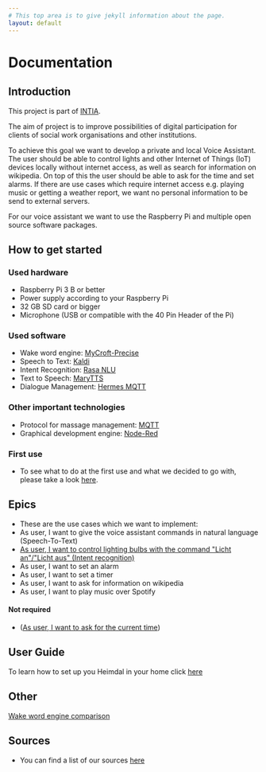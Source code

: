 ```yaml
---
# This top area is to give jekyll information about the page.
layout: default
---
```


# Documentation

## Introduction

This project is part of [INTIA](https://dites.web.th-koeln.de/forschung/projekte/research-projects-intia/).

The aim of project is to improve possibilities of digital participation for clients of social work organisations and other
institutions.   

To achieve this goal we want to develop a private and local Voice Assistant. The user should be able to control lights and 
other Internet of Things (IoT) devices locally without internet access, as well as search for information on wikipedia.
On top of this the user should be able to ask for the time and set alarms. If there are use cases which require internet 
access e.g. playing music or getting a weather report, we want no personal information to be send to external servers.

For our voice assistant we want to use the Raspberry Pi and multiple open source software packages.


## How to get started
### Used hardware
- Raspberry Pi 3 B or better
- Power supply according to your Raspberry Pi
- 32 GB SD card or bigger
- Microphone (USB or compatible with the 40 Pin Header of the Pi)

### Used software
- Wake word engine: [MyCroft-Precise](pages/tech-stack/mycroft.md)
- Speech to Text: [Kaldi](pages/tech-stack/kaldi.md)
- Intent Recognition: [Rasa NLU](pages/unused/rasanlu.md)
- Text to Speech: [MaryTTS](pages/tech-stack/marytts.md) 
- Dialogue Management: [Hermes MQTT](pages/unused/hermesmqtt.md)

### Other important technologies 
- Protocol for massage management: [MQTT](pages/information/mqtt.md) 
- Graphical development engine: [Node-Red](pages/information/node-red.md)

### First use
- To see what to do at the first use and what we decided to go with, please take a look [here](pages/information/first-use.md).

## Epics
- These are the use cases which we want to implement:
- As user, I want to give the voice assistant commands in natural language (Speech-To-Text)
- [As user, I want to control lighting bulbs with the command "Licht an"/"Licht aus" (Intent recognition)](pages/epics/lights.md)
- As user, I want to set an alarm
- As user, I want to set a timer
- As user, I want to ask for information on wikipedia
- As user, I want to play music over Spotify


#### Not required
- ([As user, I want to ask for the current time](./pages/epics/not-required/current-time.md))

## User Guide

To learn how to set up you Heimdal in your home click [here](pages/users/index.md)


## Other

[Wake word engine comparison](pages/information/wake-word-engine-comparrison.md)

## Sources
- You can find a list of our sources [here](pages/information/source-links.md)

